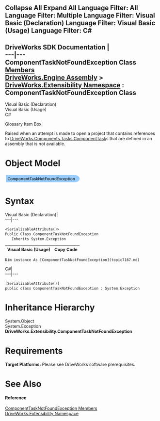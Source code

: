 Collapse All Expand All Language Filter: All  Language Filter: Multiple  Language Filter: Visual Basic (Declaration) Language Filter: Visual Basic (Usage) Language Filter: C#  
---  
DriveWorks SDK Documentation  |   
---|---  
ComponentTaskNotFoundException Class   
[Members](topic7168.md)   
[DriveWorks.Engine Assembly](topic2156.md) > [DriveWorks.Extensibility Namespace](topic7150.md) : ComponentTaskNotFoundException Class  
---  
  
Visual Basic (Declaration)    
Visual Basic (Usage)    
C# 

Glossary Item Box

Raised when an attempt is made to open a project that contains references to [DriveWorks.Components.Tasks.ComponentTask](topic6407.md)s that are defined in an assembly that is not available. 

# Object Model

![](dotnetdiagramimages/image385.png)

# Syntax

Visual Basic (Declaration)|   
---|---  
      
    
    <SerializableAttribute()>
    Public Class ComponentTaskNotFoundException 
       Inherits System.Exception  
  
Visual Basic (Usage)| Copy Code  
---|---  
      
    
    Dim instance As [ComponentTaskNotFoundException](topic7167.md)  
  
C#|   
---|---  
      
    
    [SerializableAttribute()]
    public class ComponentTaskNotFoundException : System.Exception   
  
# Inheritance Hierarchy

System.Object  
System.Exception  
**DriveWorks.Extensibility.ComponentTaskNotFoundException**  


# Requirements

**Target Platforms:** Please see DriveWorks software prerequisites.

# See Also

#### Reference

[ComponentTaskNotFoundException Members](topic7168.md)   
[DriveWorks.Extensibility Namespace](topic7150.md)


